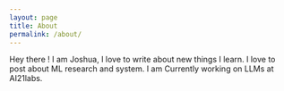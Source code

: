 ```yaml
---
layout: page
title: About
permalink: /about/
---
```


Hey there ! I am Joshua, I love to write about new things I learn. I love to post about ML research and system. 
I am Currently working on LLMs at AI21labs. 

